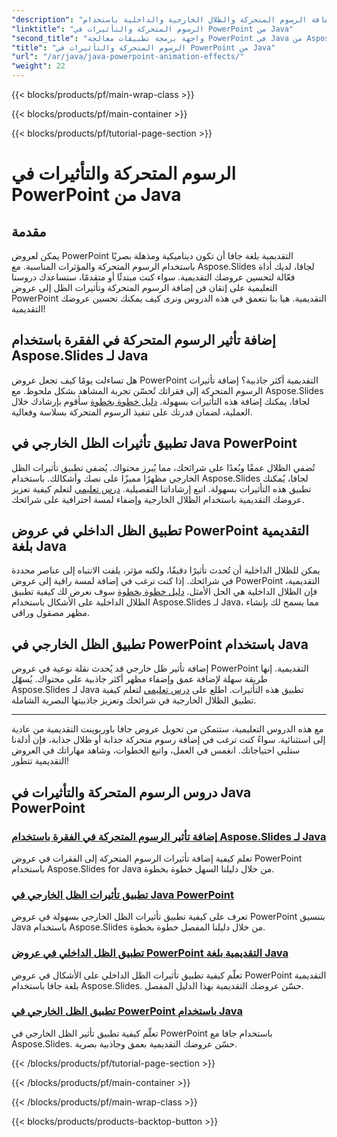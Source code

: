 ```yaml
---
"description": "أتقن الرسوم المتحركة والتأثيرات في جافا باوربوينت مع دروسنا الشاملة. تعلم كيفية إضافة الرسوم المتحركة والظلال الخارجية والداخلية باستخدام Aspose.Slides لجافا."
"linktitle": "الرسوم المتحركة والتأثيرات في PowerPoint من Java"
"second_title": "واجهة برمجة تطبيقات معالجة PowerPoint في Java من Aspose.Slides"
"title": "الرسوم المتحركة والتأثيرات في PowerPoint من Java"
"url": "/ar/java/java-powerpoint-animation-effects/"
"weight": 22
---
```


{{< blocks/products/pf/main-wrap-class >}}

{{< blocks/products/pf/main-container >}}

{{< blocks/products/pf/tutorial-page-section >}}

# الرسوم المتحركة والتأثيرات في PowerPoint من Java

## مقدمة

يمكن لعروض PowerPoint التقديمية بلغة جافا أن تكون ديناميكية ومذهلة بصريًا باستخدام الرسوم المتحركة والمؤثرات المناسبة. مع Aspose.Slides لجافا، لديك أداة فعّالة لتحسين عروضك التقديمية. سواء كنت مبتدئًا أو متقدمًا، ستساعدك دروسنا التعليمية على إتقان فن إضافة الرسوم المتحركة وتأثيرات الظل إلى عروض PowerPoint التقديمية. هيا بنا نتعمق في هذه الدروس ونرى كيف يمكنك تحسين عروضك التقديمية!

## إضافة تأثير الرسوم المتحركة في الفقرة باستخدام Aspose.Slides لـ Java
هل تساءلت يومًا كيف تجعل عروض PowerPoint التقديمية أكثر جاذبية؟ إضافة تأثيرات الرسوم المتحركة إلى فقراتك تُحسّن تجربة المشاهد بشكل ملحوظ. مع Aspose.Slides لجافا، يمكنك إضافة هذه التأثيرات بسهولة. [دليل خطوة بخطوة](./add-animation-effect-paragraph/) سأقوم بإرشادك خلال العملية، لضمان قدرتك على تنفيذ الرسوم المتحركة بسلاسة وفعالية.

## تطبيق تأثيرات الظل الخارجي في Java PowerPoint
تُضفي الظلال عمقًا وبُعدًا على شرائحك، مما يُبرز محتواك. يُضفي تطبيق تأثيرات الظل الخارجي مظهرًا مميزًا على نصك وأشكالك. باستخدام Aspose.Slides لجافا، يُمكنك تطبيق هذه التأثيرات بسهولة. اتبع إرشاداتنا التفصيلية. [درس تعليمي](./apply-outer-shadow-effects-java-powerpoint/) لتعلم كيفية تعزيز عروضك التقديمية باستخدام الظلال الخارجية وإضفاء لمسة احترافية على شرائحك.

## تطبيق الظل الداخلي في عروض PowerPoint التقديمية بلغة Java
يمكن للظلال الداخلية أن تُحدث تأثيرًا دقيقًا، ولكنه مؤثر، يلفت الانتباه إلى عناصر محددة في شرائحك. إذا كنت ترغب في إضافة لمسة راقية إلى عروض PowerPoint التقديمية، فإن الظلال الداخلية هي الحل الأمثل. [دليل خطوة بخطوة](./apply-inner-shadow-java-powerpoint/) سوف نعرض لك كيفية تطبيق الظلال الداخلية على الأشكال باستخدام Aspose.Slides لـ Java، مما يسمح لك بإنشاء مظهر مصقول وراقي.

## تطبيق الظل الخارجي في PowerPoint باستخدام Java
إضافة تأثير ظل خارجي قد يُحدث نقلة نوعية في عروض PowerPoint التقديمية. إنها طريقة سهلة لإضافة عمق وإضفاء مظهر أكثر جاذبية على محتواك. يُسهّل Aspose.Slides لـ Java تطبيق هذه التأثيرات. اطلع على [درس تعليمي](./apply-outer-shadow-powerpoint-java/) لتعلم كيفية تطبيق الظلال الخارجية في شرائحك وتعزيز جاذبيتها البصرية الشاملة.

---

مع هذه الدروس التعليمية، ستتمكن من تحويل عروض جافا باوربوينت التقديمية من عادية إلى استثنائية. سواءً كنت ترغب في إضافة رسوم متحركة جذابة أو ظلال جذابة، فإن أدلةنا ستلبي احتياجاتك. انغمس في العمل، واتبع الخطوات، وشاهد مهاراتك في العروض التقديمية تتطور!
## دروس الرسوم المتحركة والتأثيرات في Java PowerPoint
### [إضافة تأثير الرسوم المتحركة في الفقرة باستخدام Aspose.Slides لـ Java](./add-animation-effect-paragraph/)
تعلم كيفية إضافة تأثيرات الرسوم المتحركة إلى الفقرات في عروض PowerPoint باستخدام Aspose.Slides for Java من خلال دليلنا السهل خطوة بخطوة.
### [تطبيق تأثيرات الظل الخارجي في Java PowerPoint](./apply-outer-shadow-effects-java-powerpoint/)
تعرف على كيفية تطبيق تأثيرات الظل الخارجي بسهولة في عروض PowerPoint بتنسيق Java باستخدام Aspose.Slides من خلال دليلنا المفصل خطوة بخطوة.
### [تطبيق الظل الداخلي في عروض PowerPoint التقديمية بلغة Java](./apply-inner-shadow-java-powerpoint/)
تعلّم كيفية تطبيق تأثيرات الظل الداخلي على الأشكال في عروض PowerPoint التقديمية بلغة جافا باستخدام Aspose.Slides. حسّن عروضك التقديمية بهذا الدليل المفصل.
### [تطبيق الظل الخارجي في PowerPoint باستخدام Java](./apply-outer-shadow-powerpoint-java/)
تعلّم كيفية تطبيق تأثير الظل الخارجي في PowerPoint باستخدام جافا مع Aspose.Slides. حسّن عروضك التقديمية بعمق وجاذبية بصرية.

{{< /blocks/products/pf/tutorial-page-section >}}

{{< /blocks/products/pf/main-container >}}

{{< /blocks/products/pf/main-wrap-class >}}

{{< blocks/products/products-backtop-button >}}